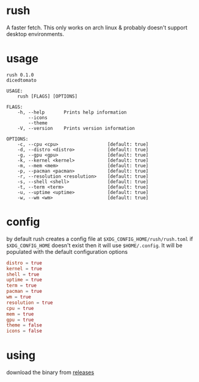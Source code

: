 # rush
A faster fetch. This only works on arch linux & probably doesn't support desktop environments.

# usage
```
rush 0.1.0
dicedtomato

USAGE:
    rush [FLAGS] [OPTIONS]

FLAGS:
    -h, --help       Prints help information
        --icons      
        --theme      
    -V, --version    Prints version information

OPTIONS:
    -c, --cpu <cpu>                  [default: true]
    -d, --distro <distro>            [default: true]
    -g, --gpu <gpu>                  [default: true]
    -k, --kernel <kernel>            [default: true]
    -m, --mem <mem>                  [default: true]
    -p, --pacman <pacman>            [default: true]
    -r, --resolution <resolution>    [default: true]
    -s, --shell <shell>              [default: true]
    -t, --term <term>                [default: true]
    -u, --uptime <uptime>            [default: true]
    -w, --wm <wm>                    [default: true]
```

# config
by default rush creates a config file at `$XDG_CONFIG_HOME/rush/rush.toml` if `$XDG_CONFIG_HOME` doesn't exist then it will use `$HOME/.config`. It will be populated with the default configuration options
```toml
distro = true
kernel = true
shell = true
uptime = true
term = true
pacman = true
wm = true
resolution = true
cpu = true
mem = true
gpu = true
theme = false
icons = false
```

# using
download the binary from [releases](https://github.com/diced/rush/releases)